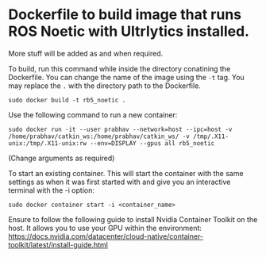 # Dockerfile to build image that runs ROS Noetic with Ultrlytics installed.

More stuff will be added as and when required.

To build, run this command while inside the directory conatining the Dockerfile. You can change the name of the image using the ```-t``` tag. You may replace the ```.``` with the directory path to the Dockerfile.
```
sudo docker build -t rb5_noetic .
```

Use the following command to run a new container: 
```
sudo docker run -it --user prabhav --network=host --ipc=host -v /home/prabhav/catkin_ws:/home/prabhav/catkin_ws/ -v /tmp/.X11-unix:/tmp/.X11-unix:rw --env=DISPLAY --gpus all rb5_noetic
```

(Change arguments as required)

To start an existing container. This will start the container with the same settings as when it was first started with and give you an interactive terminal with the -i option:

```
sudo docker container start -i <container_name>
```

Ensure to follow the following guide to install Nvidia Container Toolkit on the host. It allows you to use your GPU within the environment:
https://docs.nvidia.com/datacenter/cloud-native/container-toolkit/latest/install-guide.html